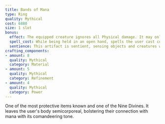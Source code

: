 ```yaml
---
title: Bands of Mana
type: Ring
quality: Mythical
cost: 6880
size: 1 slot
bonus:
  effect: The equipped creature ignores all Physical damage. It may only ignore one type of damage due to items. The damage ignored os dexided by th most recent effect.
  spell_cost: While being held in an open hand, spells the user cast cost 4 less stamina, minimum cost of 1.
  sentience: This artifact is sentient, sensing objects and creatures within 10 meters of it, and can communicate basic emotions directly to its user.
crafting_components:
- amount: 8
  quality: Mythical
  category: Material
- amount: 5
  quality: Mythical
  category: Refinement
- amount: 4
  quality: Mythical
  category: Power
---
```

One of the most protective items known and one of the Nine Divines. It leaves the user's body semicorporeal, bolstering their connection with mana with its comandeering tone.
